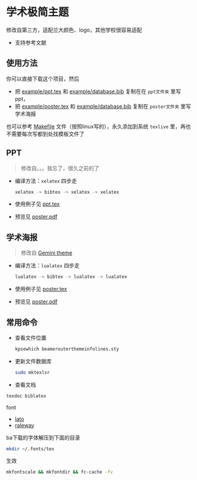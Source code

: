 # 学术极简主题

修改自第三方，适配兰大颜色、logo，其他学校很容易适配

- 支持参考文献

## 使用方法

你可以直接下载这个项目，然后

- 把 [example/ppt.tex](example/ppt.tex) 和 [example/database.bib](example/database.bib) 复制在在 `ppt文件夹` 里写ppt，
- 把 [example/poster.tex](example/poster.tex) 和 [example/database.bib](example/database.bib) 复制在 `poster文件夹` 里写学术海报

也可以参考 [Makefile](Makefile) 文件（按照linux写的），永久添加到系统 `texlive` 里，再也不需要每次写都到处找模板文件了

## PPT

> 修改自。。。我忘了，很久之前的了

- 编译方法：`xelatex` 四步走

    ```bash
    xelatex -> bibtex -> xelatex -> xelatex
    ```

- 使用例子见 [ppt.tex](example/poster.tex)
- 预览见 [poster.pdf](example/poster.pdf)


## 学术海报

> 修改自 [Gemini theme](https://github.com/anishathalye/gemini)


- 编译方法：`lualatex` 四步走

    ```bash
    lualatex -> bibtex -> lualatex -> lualatex
    ```

- 使用例子见 [poster.tex](example/poster.tex)
- 预览见 [poster.pdf](example/poster.pdf)

## 常用命令

- 查看文件位置

    ```bash
    kpsewhich beamerouterthemeinfolines.sty
    ```

- 更新文件数据库

    ```bash
    sudo mktexlsr
    ```

- 查看文档

```bash
texdoc biblatex
```

font

- [lato](https://www.fontsquirrel.com/fonts/download/lato)
- [raleway](https://www.fontsquirrel.com/fonts/download/raleway)

ba下载的字体解压到下面的目录

```bash
mkdir ~/.fonts/tex
```

生效

```bash
mkfontscale && mkfontdir && fc-cache -fv
```

